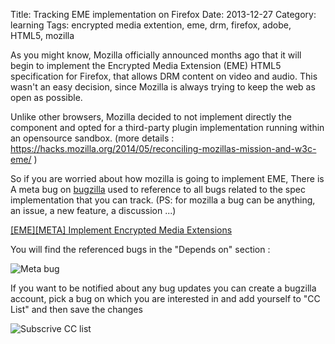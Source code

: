 Title: Tracking EME implementation on Firefox
Date:  2013-12-27
Category: learning
Tags: encrypted media extention, eme, drm, firefox, adobe, HTML5, mozilla

As you might know, Mozilla officially announced months ago that it will begin to implement the Encrypted Media Extension (EME) HTML5 specification for Firefox, that allows DRM content on video and audio. This wasn't an easy decision, since Mozilla is always trying to keep the web as open as possible.

Unlike other browsers, Mozilla decided to not implement directly the component and opted for a third-party plugin implementation running within an opensource sandbox. (more details : https://hacks.mozilla.org/2014/05/reconciling-mozillas-mission-and-w3c-eme/ )

So if you are worried about how mozilla is going to implement EME, There is A meta bug on [bugzilla](https://bugzilla.mozilla.org) used to reference to all bugs related to the spec implementation that you can track.
(PS: for mozilla a bug can be anything, an issue, a new feature, a discussion ...)

[[EME][META] Implement Encrypted Media Extensions ](https://bugzilla.mozilla.org/show_bug.cgi?id=1015800)

You will find the referenced bugs in the "Depends on" section :

![Meta bug](http://i.imgur.com/RqYQsef.png)

If you want to be notified about any bug updates you can create a bugzilla account, pick a bug on which you are interested in and add yourself to "CC List" and then save the changes

![Subscrive CC list](http://i.imgur.com/QhSGxfE.png)
